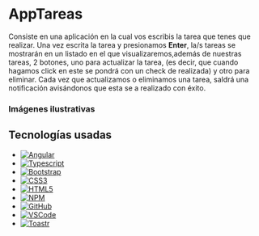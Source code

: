 # AppTareas

Consiste en una aplicación en la cual vos escribis la tarea que tenes que realizar. Una vez escrita la tarea y presionamos <strong>Enter</strong>, la/s tareas se mostrarán en un listado en el que visualizaremos,además de nuestras tareas, 2 botones, uno para actualizar la tarea, (es decir, que cuando hagamos click en este se pondrá con un check de realizada) y otro para eliminar. Cada vez que actualizamos o eliminamos una tarea, saldrá una notificación avisándonos que esta se a realizado con éxito.

### Imágenes ilustrativas

## Tecnologías usadas

- [![Angular][angular.io]][angular-url]
- [![Typescript][typescript.com]][typescript-url]
- [![Bootstrap][bootstrap.com]][bootstrap-url]
- [![CSS3][css3]][css3-url]
- [![HTML5][html.com]][html-url]
- [![NPM][npm.com]][npm-url]
- [![GitHub][github.com]][github-url]
- [![VSCode][vscode.com]][vscode-url]
- [![Toastr][toastr.com]][toastr-url]

[angular.io]: https://img.shields.io/badge/Angular-DD0031?style=for-the-badge&logo=angular&logoColor=white
[angular-url]: https://angular.io/
[bootstrap.com]: https://img.shields.io/badge/Bootstrap-563D7C?style=for-the-badge&logo=bootstrap&logoColor=white
[bootstrap-url]: https://getbootstrap.com
[css3]: https://img.shields.io/badge/css3-%231572B6.svg?style=for-the-badge&logo=css3&logoColor=white
[css3-url]: https://www.w3schools.com/css/
[html-url]: https://developer.mozilla.org/es/docs/Web/HTML
[html.com]: https://img.shields.io/badge/Html5-orange?style=for-the-badge&logo=html5&logoColor=white
[restapi-url]: https://www.redhat.com/es/topics/api/what-is-a-rest-api
[restapi.com]: https://img.shields.io/badge/RestApi-green?style=for-the-badge&logo=restapi&logoColor=white
[npm-url]: https://www.npmjs.com/
[npm.com]: https://img.shields.io/badge/Npm-red?style=for-the-badge&logo=npm&logoColor=white
[typescript-url]: https://www.typescriptlang.org/
[typescript.com]: https://img.shields.io/badge/Typescript-33C4FF?style=for-the-badge&logo=typescript&logoColor=white
[github-url]: https://docs.github.com/es
[github.com]: https://img.shields.io/badge/Github-563D7C?style=for-the-badge&logo=github&logoColor=white
[vscode-url]: https://code.visualstudio.com/
[vscode.com]: https://img.shields.io/badge/vscode-33C4FF?style=for-the-badge&logo=vscode&logoColor=white
[toastr-url]: https://misovirtual.virtual.uniandes.edu.co/codelabs/angular-in-memory/index.html?index=..%2F..index#3
[toastr.com]: https://img.shields.io/badge/Toastr-DD0031?style=for-the-badge&logo=toastr&logoColor=white
